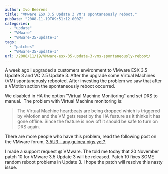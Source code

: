 ```yaml
---
author: Ivo Beerens
title: "VMware ESX 3.5 Update 3 VM's spontaneously reboot."
pubDate: "2008-11-19T09:51:12.000Z"
categories: 
  - "update"
  - "VMware"
  - "VMware-35-update-3"
tags: 
  - "patches"
  - "VMware-35-update-3"
url: /2008/11/19/VMware-esx-35-update-3-vms-spontaneously-reboot/
---
```


A week ago i upgraded a customers environment to VMware ESX 3.5 Update 3 and VC 2.5 Update 3. After the upgrade some Virtual Machines (VM) spontaneously rebooted. After investing the problem we saw that after a VMotion action the spontaneously reboot occurred.

We disabled in HA the option "Virtual Machine Monitoring" and set DRS to manual.  The problem with Virtual Machine monitoring is:

> The Virtual Machine heartbeats are being dropped which is triggered by vMotion and the VM gets reset by the HA feature as it thinks it has gone offline. Since the feature is now off it should be safe to turn on DRS again.

There are more people who have this problem, read the following post on the VMware forum, [3.5U3 - any guinea pigs yet?](http://communities.VMware.com/thread/178417?tstart=0&start=0).

I made a support request @ VMware. The told me today that 20 November patch 10 for VMware 3.5 Update 3 will be released. Patch 10 fixes SOME random reboot problems in Update 3. I hope the patch will resolve this nasty issue.



